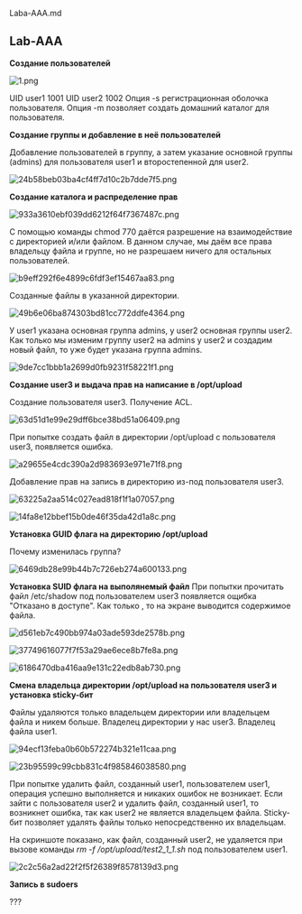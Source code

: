 Laba-AAA.md

## Lab-AAA

**Создание пользователей**

![1.png](D:/Linux/1.png)

UID user1 1001
UID user2 1002
Опция -s регистрационная оболочка пользователя.
Опция -m позволяет создать домашний каталог для пользователя.

**Создание группы и добавление в неё пользователей**

Добавление пользователей в группу, а затем указание основной группы (admins) для пользователя user1 и второстепенной для user2.

![24b58beb03ba4cf4ff7d10c2b7dde7f5.png](../_resources/ce2463be777b462682f180a51e0547df.png)

**Создание каталога и распределение прав**

![933a3610ebf039dd6212f64f7367487c.png](../_resources/6b5f4ef56de643b9a7a0f0dbfbc87775.png)

С помощью команды chmod 770 даётся разрешение на взаимодействие с директорией и/или файлом. В данном случае, мы даём все права владельцу файла и группе, но не разрешаем ничего для остальных пользователей.

![b9eff292f6e4899c6fdf3ef15467aa83.png](../_resources/c45ce2c92e724fc5bf6657ee7834a4a3.png)

Созданные файлы в указанной директории.

![49b6e06ba874303bd81cc772ddfe4364.png](../_resources/26409576472543b79319196654cbb790.png)

У user1 указана основная группа admins, у user2 основная группы user2. Как только мы изменим группу user2 на admins у user2 и создадим новый файл, то уже будет указана группа admins.

![9de7cc1bbb1a2699d0fb9231f58221f1.png](../_resources/3a9eb029de6c427ebeb02856511a7603.png)

**Создание user3 и выдача прав на написание в /opt/upload**

Создание пользователя user3. Получение ACL.

![63d51d1e99e29dff6bce38bd51a06409.png](../_resources/bee073aad15d4c78b20d715d8d2252d4.png)

При попытке создать файл в директории /opt/upload с пользователя user3, появляется ошибка.

![a29655e4cdc390a2d983693e971e71f8.png](../_resources/8de5902004af4c009264a4e8e4228961.png)

Добавление прав на запись в директорию из-под пользователя user3.

![63225a2aa514c027ead818f1f1a07057.png](../_resources/c6fe939c4de4448aaef540f85479a04d.png)

![14fa8e12bbef15b0de46f35da42d1a8c.png](../_resources/002043e2fffe4c159ee4ed053ffebfa6.png)

**Установка GUID флага на директорию /opt/upload**

Почему изменилась группа?

![6469db28e99b44b7c726eb274a600133.png](../_resources/95db78e0785c41f78a3e651e1f8c04c5.png)

**Установка SUID флага на выполянемый файл**
При попытки прочитать файл /etc/shadow под пользователем user3 появляется ощибка "Отказано в доступе". Как только , то на экране выводится содержимое файла.

![d561eb7c490bb974a03ade593de2578b.png](../_resources/bd15e209e6294ae99cef32566f709a27.png)

![37749616077f7f53a29ae6ece8b7fe8a.png](../_resources/382dfee0a1074239a2c81496bb80b6fe.png)

![6186470dba416aa9e131c22edb8ab730.png](../_resources/63ca326401d74cc58d6a4e2ce184e534.png)

**Смена владельца директории /opt/upload на пользователя user3 и установка sticky-бит**

Файлы удаляются только владельцем директории или владельцем файла и никем больше. Владелец директории у нас user3. Владелец файла user1.

![94ecf13feba0b60b572274b321e11caa.png](../_resources/96483c15f90747efa70a3ac3539c71e2.png)

![23b95599c99cbb831c4f985846038580.png](../_resources/b200bbe4ddae4063a0a96e25672e31cb.png)

При попытке удалить файл, созданный user1, пользователем user1, операция успешно выполняется и никаких ошибок не возникает. Если зайти с пользователя user2 и удалить файл, созданный user1, то возникнет ошибка, так как user2 не является владельцем файла. Sticky-бит позволяет удалять файлы только непосредственно их владельцам. 

На скриншоте показано, как файл, созданный user2, не удаляется при вызове команды *rm -f /opt/upload/test2_1_1.sh* под пользователем user1.

![2c2c56a2ad22f2f5f26389f8578139d3.png](../_resources/63eaf8ac4ea34d02a5b1995548f7b9f9.png)

**Запись в sudoers**



???


